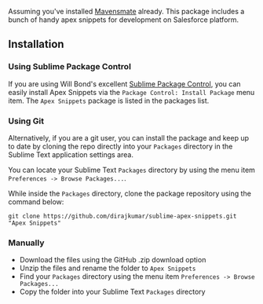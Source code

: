 Assuming you've installed [Mavensmate](https://github.com/joeferraro/MavensMate-SublimeText) already. This package includes a bunch of handy apex snippets for development on Salesforce platform.

## Installation

### Using Sublime Package Control

If you are using Will Bond's excellent [Sublime Package Control](http://wbond.net/sublime_packages/package_control), you can easily install Apex Snippets via the `Package Control: Install Package` menu item. The `Apex Snippets` package is listed in the packages list.

### Using Git

Alternatively, if you are a git user, you can install the package and keep up to date by cloning the repo directly into your `Packages` directory in the Sublime Text application settings area.

You can locate your Sublime Text `Packages` directory by using the menu item `Preferences -> Browse Packages...`.

While inside the `Packages` directory, clone the package repository using the command below:

    git clone https://github.com/dirajkumar/sublime-apex-snippets.git "Apex Snippets"

### Manually

* Download the files using the GitHub .zip download option
* Unzip the files and rename the folder to `Apex Snippets`
* Find your `Packages` directory using the menu item  `Preferences -> Browse Packages...`
* Copy the folder into your Sublime Text `Packages` directory